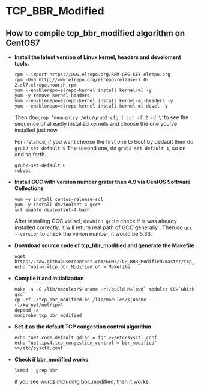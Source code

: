 # TCP_BBR_Modified

## How to compile tcp_bbr_modified algorithm on CentOS7

- **Install the latest version of Linux kernel, headers and develoment tools.**

  ```
  rpm --import https://www.elrepo.org/RPM-GPG-KEY-elrepo.org
  rpm -Uvh http://www.elrepo.org/elrepo-release-7.0-2.el7.elrepo.noarch.rpm
  yum --enablerepo=elrepo-kernel install kernel-ml -y
  yum -y remove kernel-headers
  yum --enablerepo=elrepo-kernel install kernel-ml-headers -y
  yum --enablerepo=elrepo-kernel install kernel-ml-devel -y
  ```

  Then do`egrep ^menuentry /etc/grub2.cfg | cut -f 2 -d \'`to see the sequence of alreadly installed kernels and choose the one you've installed just now.

  For instance, if you want choose the first one to boot by dedault then do `grub2-set-default 0` The sceond one, do `grub2-set-default 1`, so on and so forth.

  ```
  grub2-set-default 0 
  reboot
  ```

- **Install GCC with version number grater than 4.9 via CentOS Software Collections**

  ```
  yum -y install centos-release-scl
  yum -y install devtoolset-4-gcc*
  scl enable devtoolset-4 bash
  ```

  After installing GCC via scl, do`which gcc`to check if is was already installed correctly, it will return real path of GCC generally
. Then do `gcc --version` to check the verion number, it would be 5.33.

- **Download source code of tcp_bbr_modified and generate the Makefile**

  ```
  wget https://raw.githubusercontent.com/GEM7/TCP_BBR_Modified/master/tcp_bbr_modified.c
  echo "obj-m:=tcp_bbr_Modified.o" > Makefile
  ```

- **Compile it and initialization**

  ```
  make -s -C /lib/modules/$(uname -r)/build M=`pwd` modules CC=`which gcc`
  cp -rf ./tcp_bbr_modified.ko /lib/modules/$(uname -r)/kernel/net/ipv4
  depmod -a 
  modprobe tcp_bbr_modified
  ```

- **Set it as the default TCP congestion control algorithm**

  ```
  echo "net.core.default_qdisc = fq" >>/etc/sysctl.conf
  echo "net.ipv4.tcp_congestion_control = bbr_modified" >>/etc/sysctl.conf
  ```

- **Check if bbr_modified works**

  ```
  lsmod | grep bbr
  ```

  if you see words including bbr_modified, then it works.
